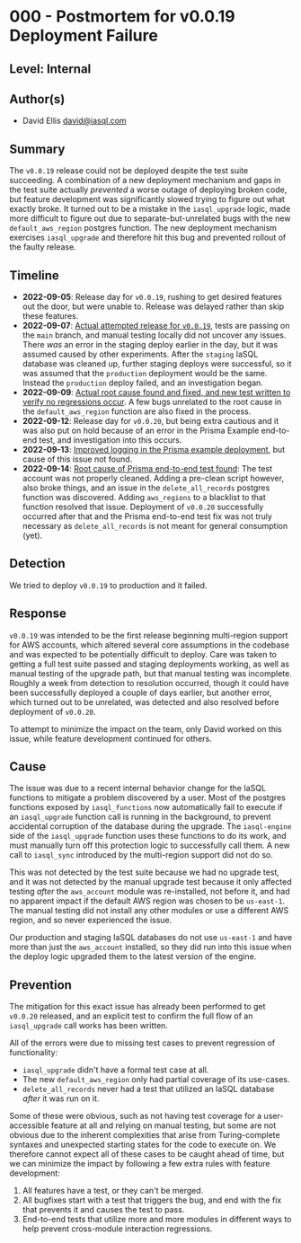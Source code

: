# 000 - Postmortem for v0.0.19 Deployment Failure

## Level: Internal

## Author(s)

- David Ellis <david@iasql.com>

## Summary

The `v0.0.19` release could not be deployed despite the test suite succeeding. A combination of a new deployment mechanism and gaps in the test suite actually *prevented* a worse outage of deploying broken code, but feature development was significantly slowed trying to figure out what exactly broke. It turned out to be a mistake in the `iasql_upgrade` logic, made more difficult to figure out due to separate-but-unrelated bugs with the new `default_aws_region` postgres function. The new deployment mechanism exercises `iasql_upgrade` and therefore hit this bug and prevented rollout of the faulty release.

## Timeline

- **2022-09-05**: Release day for `v0.0.19`, rushing to get desired features out the door, but were unable to. Release was delayed rather than skip these features.
- **2022-09-07**: [Actual attempted release for `v0.0.19`](https://github.com/iasql/iasql-engine/tree/v0.0.19), tests are passing on the `main` branch, and manual testing locally did not uncover any issues. There *was* an error in the staging deploy earlier in the day, but it was assumed caused by other experiments. After the `staging` IaSQL database was cleaned up, further staging deploys were successful, so it was assumed that the `production` deployment would be the same. Instead the `production` deploy failed, and an investigation began.
- **2022-09-09**: [Actual root cause found and fixed, and new test written to verify no regressions occur](https://github.com/iasql/iasql-engine/pull/1241). A few bugs unrelated to the root cause in the `default_aws_region` function are also fixed in the process.
- **2022-09-12**: Release day for `v0.0.20`, but being extra cautious and it was also put on hold because of an error in the Prisma Example end-to-end test, and investigation into this occurs.
- **2022-09-13**: [Improved logging in the Prisma example deployment](https://github.com/iasql/iasql-engine/pull/1270), but cause of this issue not found.
- **2022-09-14**: [Root cause of Prisma end-to-end test found](https://github.com/iasql/iasql-engine/pull/1272): The test account was not properly cleaned. Adding a pre-clean script however, also broke things, and an issue in the `delete_all_records` postgres function was discovered. Adding `aws_regions` to a blacklist to that function resolved that issue. Deployment of `v0.0.20` successfully occurred after that and the Prisma end-to-end test fix was not truly necessary as `delete_all_records` is not meant for general consumption (yet).

## Detection

We tried to deploy `v0.0.19` to production and it failed.

## Response

`v0.0.19` was intended to be the first release beginning multi-region support for AWS accounts, which altered several core assumptions in the codebase and was expected to be potentially difficult to deploy. Care was taken to getting a full test suite passed and staging deployments working, as well as manual testing of the upgrade path, but that manual testing was incomplete. Roughly a week from detection to resolution occurred, though it could have been successfully deployed a couple of days earlier, but another error, which turned out to be unrelated, was detected and also resolved before deployment of `v0.0.20`.

To attempt to minimize the impact on the team, only David worked on this issue, while feature development continued for others.

## Cause

The issue was due to a recent internal behavior change for the IaSQL functions to mitigate a problem discovered by a user. Most of the postgres functions exposed by `iasql_functions` now automatically fail to execute if an `iasql_upgrade` function call is running in the background, to prevent accidental corruption of the database during the upgrade. The `iasql-engine` side of the `iasql_upgrade` function uses these functions to do its work, and must manually turn off this protection logic to successfully call them. A new call to `iasql_sync` introduced by the multi-region support did not do so.

This was not detected by the test suite because we had no upgrade test, and it was not detected by the manual upgrade test because it only affected testing *after* the `aws_account` module was re-installed, not before it, and had no apparent impact if the default AWS region was chosen to be `us-east-1`. The manual testing did not install any other modules or use a different AWS region, and so never experienced the issue.

Our production and staging IaSQL databases do not use `us-east-1` and have more than just the `aws_account` installed, so they did run into this issue when the deploy logic upgraded them to the latest version of the engine.

## Prevention

The mitigation for this exact issue has already been performed to get `v0.0.20` released, and an explicit test to confirm the full flow of an `iasql_upgrade` call works has been written.

All of the errors were due to missing test cases to prevent regression of functionality:

- `iasql_upgrade` didn't have a formal test case at all.
- The new `default_aws_region` only had partial coverage of its use-cases.
- `delete_all_records` never had a test that utilized an IaSQL database *after* it was run on it.

Some of these were obvious, such as not having test coverage for a user-accessible feature at all and relying on manual testing, but some are not obvious due to the inherent complexities that arise from Turing-complete syntaxes and unexpected starting states for the code to execute on. We therefore cannot expect all of these cases to be caught ahead of time, but we can minimize the impact by following a few extra rules with feature development:

1. All features have a test, or they can't be merged.
2. All bugfixes start with a test that triggers the bug, and end with the fix that prevents it and causes the test to pass.
3. End-to-end tests that utilize more and more modules in different ways to help prevent cross-module interaction regressions.